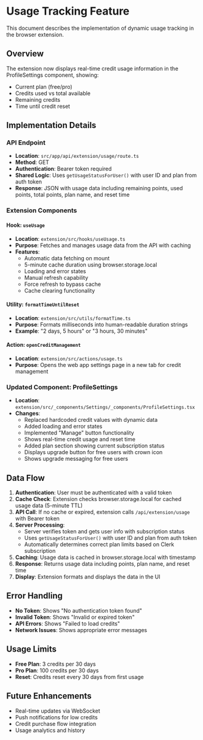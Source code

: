 # Usage Tracking Feature

This document describes the implementation of dynamic usage tracking in the browser extension.

## Overview

The extension now displays real-time credit usage information in the ProfileSettings component, showing:

- Current plan (free/pro)
- Credits used vs total available
- Remaining credits
- Time until credit reset

## Implementation Details

### API Endpoint

- **Location**: `src/app/api/extension/usage/route.ts`
- **Method**: GET
- **Authentication**: Bearer token required
- **Shared Logic**: Uses `getUsageStatusForUser()` with user ID and plan from auth token
- **Response**: JSON with usage data including remaining points, used points, total points, plan name, and reset time

### Extension Components

#### Hook: `useUsage`

- **Location**: `extension/src/hooks/useUsage.ts`
- **Purpose**: Fetches and manages usage data from the API with caching
- **Features**:
  - Automatic data fetching on mount
  - 5-minute cache duration using browser.storage.local
  - Loading and error states
  - Manual refresh capability
  - Force refresh to bypass cache
  - Cache clearing functionality

#### Utility: `formatTimeUntilReset`

- **Location**: `extension/src/utils/formatTime.ts`
- **Purpose**: Formats milliseconds into human-readable duration strings
- **Example**: "2 days, 5 hours" or "3 hours, 30 minutes"

#### Action: `openCreditManagement`

- **Location**: `extension/src/actions/usage.ts`
- **Purpose**: Opens the web app settings page in a new tab for credit management

### Updated Component: ProfileSettings

- **Location**: `extension/src/_components/Settings/_components/ProfileSettings.tsx`
- **Changes**:
  - Replaced hardcoded credit values with dynamic data
  - Added loading and error states
  - Implemented "Manage" button functionality
  - Shows real-time credit usage and reset time
  - Added plan section showing current subscription status
  - Displays upgrade button for free users with crown icon
  - Shows upgrade messaging for free users

## Data Flow

1. **Authentication**: User must be authenticated with a valid token
2. **Cache Check**: Extension checks browser.storage.local for cached usage data (5-minute TTL)
3. **API Call**: If no cache or expired, extension calls `/api/extension/usage` with Bearer token
4. **Server Processing**: 
   - Server verifies token and gets user info with subscription status
   - Uses `getUsageStatusForUser()` with user ID and plan from auth token
   - Automatically determines correct plan limits based on Clerk subscription
5. **Caching**: Usage data is cached in browser.storage.local with timestamp
6. **Response**: Returns usage data including points, plan name, and reset time
7. **Display**: Extension formats and displays the data in the UI

## Error Handling

- **No Token**: Shows "No authentication token found"
- **Invalid Token**: Shows "Invalid or expired token"
- **API Errors**: Shows "Failed to load credits"
- **Network Issues**: Shows appropriate error messages

## Usage Limits

- **Free Plan**: 3 credits per 30 days
- **Pro Plan**: 100 credits per 30 days
- **Reset**: Credits reset every 30 days from first usage

## Future Enhancements

- Real-time updates via WebSocket
- Push notifications for low credits
- Credit purchase flow integration
- Usage analytics and history
